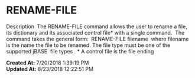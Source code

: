 # RENAME-FILE

Description  The RENAME-FILE command allows the user to rename a file, its dictionary and its associated control file* with a single command.  The command takes the general form:  RENAME-FILE filename  where filename is the name the file to be renamed. The file type must be one of the supported jBASE  file types . * A control file is the file ending  

**Created At:** 7/20/2018 1:39:19 PM  
**Updated At:** 8/23/2018 12:22:51 PM  

